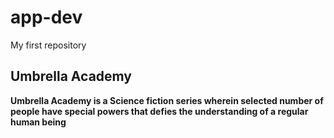 # app-dev
My first repository
## Umbrella Academy
**Umbrella Academy is a Science fiction series wherein selected number of people have special powers that defies the understanding of a regular human being**
